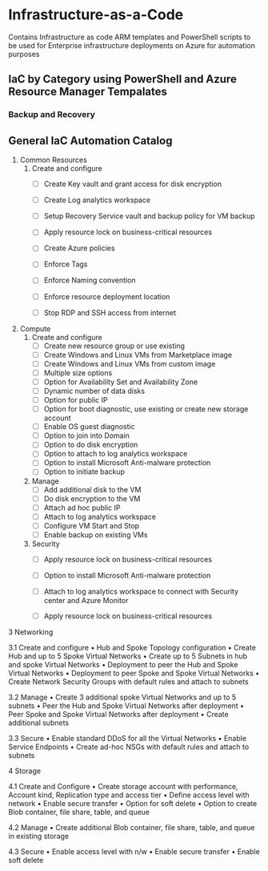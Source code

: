 # Infrastructure-as-a-Code
Contains Infrastructure as code ARM templates and PowerShell scripts to be used for Enterprise infrastructure deployments on Azure for automation purposes 

## IaC by Category using PowerShell and Azure Resource Manager Tempalates

### Backup and Recovery


## General IaC Automation Catalog

1.	Common Resources
  	1. Create and configure 
        -	[ ] Create Key vault and grant access for disk encryption
        -	[ ] Create Log analytics workspace
        -	[ ] Setup Recovery Service vault and backup policy for VM backup
        -	[ ] Apply resource lock on business-critical resources
        -	[ ] Create Azure policies
        -	[ ] Enforce Tags
        -	[ ] Enforce Naming convention
        -	[ ] Enforce resource deployment location
        -	[ ] Stop RDP and SSH access from internet


2.  Compute 
    1. Create and configure
        -	[ ] Create new resource group or use existing
        -	[ ] Create Windows and Linux VMs from Marketplace image
        - [ ] Create Windows and Linux VMs from custom image
        -	[ ] Multiple size options
        -	[ ] Option for Availability Set and Availability Zone
        -	[ ] Dynamic number of data disks
        -	[ ] Option for public IP
        -	[ ] Option for boot diagnostic, use existing or create new storage account
        -	[ ] Enable OS guest diagnostic
        -	[ ] Option to join into Domain
        -	[ ] Option to do disk encryption
        -	[ ] Option to attach to log analytics workspace
        -	[ ] Option to install Microsoft Anti-malware protection
        -	[ ] Option to initiate backup

    2. Manage
        -	[ ] Add additional disk to the VM
        -	[ ] Do disk encryption to the VM
        -	[ ] Attach ad hoc public IP
        -	[ ] Attach to log analytics workspace
        - [ ] Configure VM Start and Stop
        -	[ ] Enable backup on existing VMs

    3.	Security
        -	[ ] Apply resource lock on business-critical resources
        -	[ ] Option to install Microsoft Anti-malware protection
        -	[ ] Attach to log analytics workspace to connect with Security center and Azure Monitor
        -	[ ] Apply resource lock on business-critical resources


3	Networking

3.1	Create and configure
•	Hub and Spoke Topology configuration
•	Create Hub and up to 5 Spoke Virtual Networks
•	Create up to 5 Subnets in hub and spoke Virtual Networks
•	Deployment to peer the Hub and Spoke Virtual Networks 
•	Deployment to peer Spoke and Spoke Virtual Networks 
•	Create Network Security Groups with default rules and attach to subnets

3.2	Manage
•	Create 3 additional spoke Virtual Networks and up to 5 subnets
•	Peer the Hub and Spoke Virtual Networks after deployment
•	Peer Spoke and Spoke Virtual Networks after deployment
•	Create additional subnets

3.3	Secure
•	Enable standard DDoS for all the Virtual Networks
•	Enable Service Endpoints
•	Create ad-hoc NSGs with default rules and attach to subnets


4	Storage

4.1	Create and Configure
•	Create storage account with performance, Account kind, Replication type and access tier
•	Define access level with network
•	Enable secure transfer
•	Option for soft delete
•	Option to create Blob container, file share, table, and queue

4.2	Manage
•	Create additional Blob container, file share, table, and queue in existing storage

4.3	Secure
•	Enable access level with n/w
•	Enable secure transfer
•	Enable soft delete
